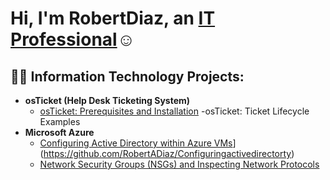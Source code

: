 <h1>Hi, I'm RobertDiaz, an <a href="https://linkedin.com/in/robert-diaz-732a37155/">IT Professional</a>☺</h1>

<h2>👨‍💻 Information Technology Projects:</h2>

- <b>osTicket (Help Desk Ticketing System)</b>
  - [osTicket: Prerequisites and Installation](https://github.com/RobertADiaz/osticket-prereqs)
  -osTicket: Ticket Lifecycle Examples
- <b>Microsoft Azure</b>
  - [Configuring  Active Directory within Azure VMs]([https://github.com/RobertDiaz/configure-ad)](https://github.com/RobertADiaz/Configuringactivedirectorty)
  - [Network Security Groups (NSGs) and Inspecting Network Protocols](https://github.com/RobertDiaz/azure-network-protocols)

[linkedin]: https://linkedin.com/in/robert-diaz-732a37155/">
